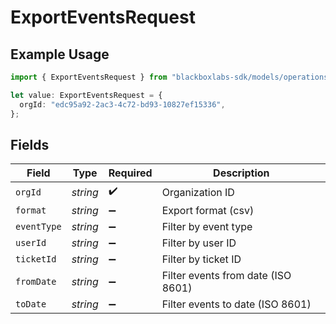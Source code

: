 # ExportEventsRequest

## Example Usage

```typescript
import { ExportEventsRequest } from "blackboxlabs-sdk/models/operations";

let value: ExportEventsRequest = {
  orgId: "edc95a92-2ac3-4c72-bd93-10827ef15336",
};
```

## Fields

| Field                              | Type                               | Required                           | Description                        |
| ---------------------------------- | ---------------------------------- | ---------------------------------- | ---------------------------------- |
| `orgId`                            | *string*                           | :heavy_check_mark:                 | Organization ID                    |
| `format`                           | *string*                           | :heavy_minus_sign:                 | Export format (csv)                |
| `eventType`                        | *string*                           | :heavy_minus_sign:                 | Filter by event type               |
| `userId`                           | *string*                           | :heavy_minus_sign:                 | Filter by user ID                  |
| `ticketId`                         | *string*                           | :heavy_minus_sign:                 | Filter by ticket ID                |
| `fromDate`                         | *string*                           | :heavy_minus_sign:                 | Filter events from date (ISO 8601) |
| `toDate`                           | *string*                           | :heavy_minus_sign:                 | Filter events to date (ISO 8601)   |